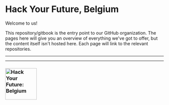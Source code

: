 # Hack Your Future, Belgium

Welcome to us!

This repository/gitbook is the entry point to our GitHub organization.  The pages here will give you an overview of everything we've got to offer, but the content itself isn't hosted here.  Each page will link to the relevant repositories.

---
---
### <a href="https://hackyourfuture.be" target="_blank"><img src="https://user-images.githubusercontent.com/18554853/63941625-4c7c3d00-ca6c-11e9-9a76-8d5e3632fe70.jpg" width="100" height="100" alt="Hack Your Future: Belgium"></a>
